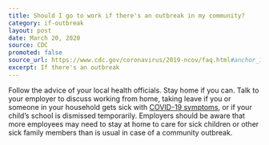 ```yaml
---
title: Should I go to work if there's an outbreak in my community?
category: if-outbreak
layout: post
date: March 20, 2020
source: CDC
promoted: false
source_url: https://www.cdc.gov/coronavirus/2019-ncov/faq.html#anchor_1584388857241
excerpt: If there's an outbreak
---
```


Follow the advice of your local health officials. Stay home if you can. Talk to your employer to discuss working from home, taking leave if you or someone in your household gets sick with [COVID-19 symptoms](https://www.cdc.gov/coronavirus/2019-ncov/about/symptoms.html), or if your child’s school is dismissed temporarily. Employers should be aware that more employees may need to stay at home to care for sick children or other sick family members than is usual in case of a community outbreak.

